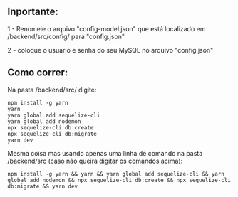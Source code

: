 ## Inportante:

1 - Renomeie o arquivo "config-model.json" que está localizado em /backend/src/config/ para "config.json"

2 - coloque o usuario e senha do seu MySQL no arquivo "config.json"

## Como correr:

Na pasta /backend/src/ digite:

```
npm install -g yarn
yarn
yarn global add sequelize-cli
yarn global add nodemon
npx sequelize-cli db:create
npx sequelize-cli db:migrate
yarn dev
```

Mesma coisa mas usando apenas uma linha de comando na pasta /backend/src (caso não queira digitar os comandos acima):

```
npm install -g yarn && yarn && yarn global add sequelize-cli && yarn global add nodemon && npx sequelize-cli db:create && npx sequelize-cli db:migrate && yarn dev
```